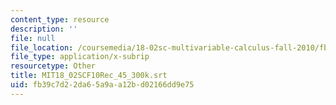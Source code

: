 ```yaml
---
content_type: resource
description: ''
file: null
file_location: /coursemedia/18-02sc-multivariable-calculus-fall-2010/fb39c7d22da65a9aa12bd02166dd9e75_MIT18_02SCF10Rec_45_300k.vtt
file_type: application/x-subrip
resourcetype: Other
title: MIT18_02SCF10Rec_45_300k.srt
uid: fb39c7d2-2da6-5a9a-a12b-d02166dd9e75
---
```

